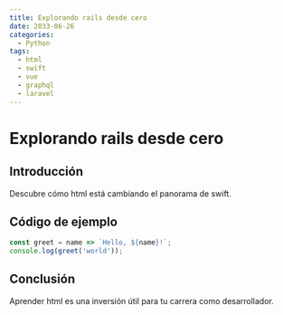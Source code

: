 ```yaml
---
title: Explorando rails desde cero
date: 2033-06-26
categories:
  - Python
tags:
  - html
  - swift
  - vue
  - graphql
  - laravel
---
```


# Explorando rails desde cero

## Introducción

Descubre cómo html está cambiando el panorama de swift.

## Código de ejemplo

```javascript
const greet = name => `Hello, ${name}!`;
console.log(greet('world'));
```

## Conclusión

Aprender html es una inversión útil para tu carrera como desarrollador.